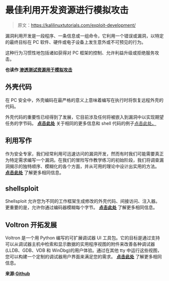 # 最佳利用开发资源进行模拟攻击

> 原文：<https://kalilinuxtutorials.com/exploit-development/>

漏洞利用开发是一段程序、一条信息或一组命令，它利用一个错误或漏洞，以特定的最终目标在 PC 软件、硬件或电子设备上发生意外或不可预见的行为。

这种行为习惯性地包括诸如获得对 PC 框架的控制、允许利益升级或拒绝服务攻击。

**也读作 [渗透测试资源用于模拟攻击](https://kalilinuxtutorials.com/penetration-testing-resources/)**

## **外壳代码**

在 PC 安全中，外壳编码在最严格的意义上意味着编写在执行时将恢复远程外壳的代码。

外壳代码的重要性已经得到了发展，它目前涉及任何将被嵌入到漏洞中以实现期望任务的字节码。 [**点击此处**](http://www.vividmachines.com/shellcode/shellcode.html) 关于相同的更多信息和 shell 代码的例子[点击此处。](http://shell-storm.org/shellcode/)

## **利用写作**

作为安全专家，我们经常利用可迅速访问的漏洞开发，然而有时我们可能需要真正为特定需求编写一个漏洞。在我们的冒险写作教学练习的初始阶段，我们将调查漏洞揭示的独特顺序、模糊化的各个方面，并从可用的理论中设计出实用的方法。 [**点击此处**](https://www.corelan.be/index.php/2009/07/19/exploit-writing-tutorial-part-1-stack-based-overflows/) 了解更多相同信息。

## **shellsploit**

Shellsploit 允许您为不同的工作框架生成修改的外壳代码、间接访问、注入器。更重要的是，允许你通过编码器模糊每个字节。 **[点击此处](https://github.com/b3mb4m/shellsploit-framework)** 了解更多相同信息。

## **Voltron 开拓发展**

Voltron 是一个用 Python 编写的可扩展调试器 UI 工具包。它的目标是通过支持可以从调试器主机中检索和显示数据的实用程序视图的附件来改善各种调试器(LLDB、GDB、VDB 和 WinDbg)的用户体验。通过在其他 tty 中运行这些视图，您可以构建一个定制的调试器用户界面来满足您的需求。 **[点击此处](https://github.com/snare/voltron)** 了解更多相同信息。

**来源:[Github](https://github.com/ByteHackr/HackingTools-2#exploit-development)**